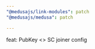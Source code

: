 ```yaml
---
"@medusajs/link-modules": patch
"@medusajs/medusa": patch

---
```


feat: PubKey <> SC joiner config
